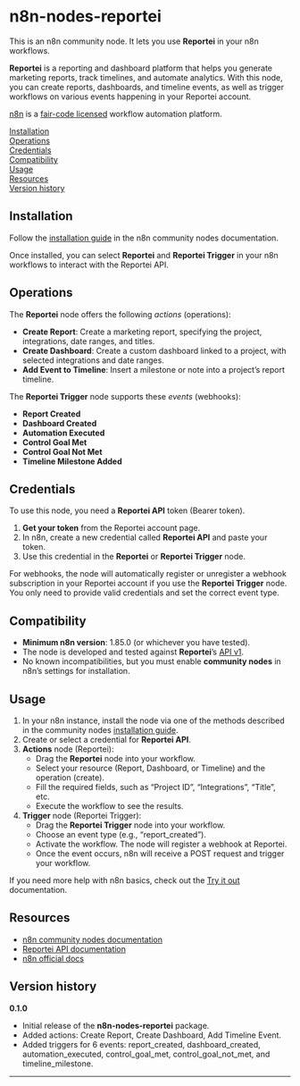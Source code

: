 # n8n-nodes-reportei

This is an n8n community node. It lets you use **Reportei** in your n8n workflows.

**Reportei** is a reporting and dashboard platform that helps you generate marketing reports, track timelines, and automate analytics. With this node, you can create reports, dashboards, and timeline events, as well as trigger workflows on various events happening in your Reportei account.

[n8n](https://n8n.io/) is a [fair-code licensed](https://docs.n8n.io/reference/license/) workflow automation platform.

[Installation](#installation)  
[Operations](#operations)  
[Credentials](#credentials)  
[Compatibility](#compatibility)  
[Usage](#usage)  
[Resources](#resources)  
[Version history](#version-history)

## Installation

Follow the [installation guide](https://docs.n8n.io/integrations/community-nodes/installation/) in the n8n community nodes documentation.

Once installed, you can select **Reportei** and **Reportei Trigger** in your n8n workflows to interact with the Reportei API.

## Operations

The **Reportei** node offers the following _actions_ (operations):

- **Create Report**: Create a marketing report, specifying the project, integrations, date ranges, and titles.  
- **Create Dashboard**: Create a custom dashboard linked to a project, with selected integrations and date ranges.  
- **Add Event to Timeline**: Insert a milestone or note into a project’s report timeline.

The **Reportei Trigger** node supports these _events_ (webhooks):

- **Report Created**  
- **Dashboard Created**  
- **Automation Executed**  
- **Control Goal Met**  
- **Control Goal Not Met**  
- **Timeline Milestone Added**

## Credentials

To use this node, you need a **Reportei API** token (Bearer token).  
1. **Get your token** from the Reportei account page.  
2. In n8n, create a new credential called **Reportei API** and paste your token.  
3. Use this credential in the **Reportei** or **Reportei Trigger** node.

For webhooks, the node will automatically register or unregister a webhook subscription in your Reportei account if you use the **Reportei Trigger** node. You only need to provide valid credentials and set the correct event type.

## Compatibility

- **Minimum n8n version**: 1.85.0 (or whichever you have tested).  
- The node is developed and tested against **Reportei**’s [API v1](https://app.reportei.com/docs/api).  
- No known incompatibilities, but you must enable **community nodes** in n8n’s settings for installation.

## Usage

1. In your n8n instance, install the node via one of the methods described in the community nodes [installation guide](https://docs.n8n.io/integrations/community-nodes/installation/).  
2. Create or select a credential for **Reportei API**.  
3. **Actions** node (Reportei):
   - Drag the **Reportei** node into your workflow.  
   - Select your resource (Report, Dashboard, or Timeline) and the operation (create).  
   - Fill the required fields, such as “Project ID”, “Integrations”, “Title”, etc.  
   - Execute the workflow to see the results.
4. **Trigger** node (Reportei Trigger):
   - Drag the **Reportei Trigger** node into your workflow.  
   - Choose an event type (e.g., “report_created”).  
   - Activate the workflow. The node will register a webhook at Reportei.  
   - Once the event occurs, n8n will receive a POST request and trigger your workflow.

If you need more help with n8n basics, check out the [Try it out](https://docs.n8n.io/try-it-out/) documentation.

## Resources

* [n8n community nodes documentation](https://docs.n8n.io/integrations/community-nodes/)  
* [Reportei API documentation](https://app.reportei.com/docs/api)  
* [n8n official docs](https://docs.n8n.io/)

## Version history

**0.1.0**  
- Initial release of the **n8n-nodes-reportei** package.  
- Added actions: Create Report, Create Dashboard, Add Timeline Event.  
- Added triggers for 6 events: report_created, dashboard_created, automation_executed, control_goal_met, control_goal_not_met, and timeline_milestone.

---